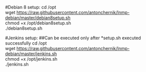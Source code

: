 #Debian 8 setup:
cd /opt <br />
wget https://raw.githubusercontent.com/antonchernik/lnmp-debian/master/debian8setup.sh <br />
chmod +x /opt/debian8setup.sh <br />
./debian8setup.sh


#Jenkins setup:
##Can be executed only after *setup.sh executed successfully
cd /opt <br />
wget https://raw.githubusercontent.com/antonchernik/lnmp-debian/master/jenkins.sh <br />
chmod +x /opt/jenkins.sh <br />
./jenkins.sh

